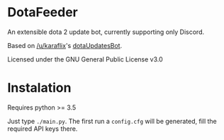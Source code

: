 # DotaFeeder

An extensible dota 2 update bot, currently supporting only Discord.

Based on [/u/karaflix](https://reddit.com/u/karaflix)'s [dotaUpdatesBot](https://github.com/zachkont/dotaUpdatesBot).

Licensed under the GNU General Public License v3.0

# Instalation

Requires python >= 3.5

Just type `./main.py`.
The first run a `config.cfg` will be generated, fill the required API keys there.

